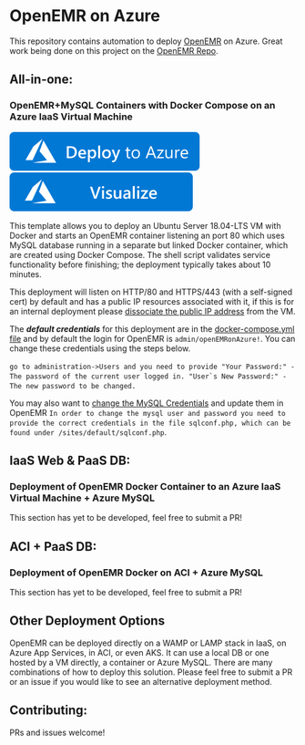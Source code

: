 # OpenEMR on Azure
This repository contains automation to deploy [OpenEMR](https://www.open-emr.org/) on Azure. Great work being done on this project on the [OpenEMR Repo](https://github.com/openemr/openemr).

## All-in-one:
### OpenEMR+MySQL Containers with Docker Compose on an Azure IaaS Virtual Machine

[//]: # (The short URLs below are to show impact of this solution by tracking number of deployments. You can use the direct link if you wish - https://portal.azure.com/#create/Microsoft.Template/uri/https%3A%2F%2Fraw.githubusercontent.com%2Fmatthansen0%2Fazure-openemr%2Fmain%2Fall-in-one%2Fazuredeploy.json)

[![Deploy To Azure](https://raw.githubusercontent.com/Azure/azure-quickstart-templates/master/1-CONTRIBUTION-GUIDE/images/deploytoazure.svg?sanitize=true)](https://urls.hansencloud.com/deploy-oemrallinone)
[![Visualize](https://raw.githubusercontent.com/Azure/azure-quickstart-templates/master/1-CONTRIBUTION-GUIDE/images/visualizebutton.svg?sanitize=true)](http://armviz.io/#/?load=https%3A%2F%2Fraw.githubusercontent.com%2Fmatthansen0%2Fazure-openemr%2Fmain%2Fall-in-one%2Fazuredeploy.json)
	

This template allows you to deploy an Ubuntu Server 18.04-LTS VM with Docker
and starts an OpenEMR container listening an port 80 which uses MySQL database running
in a separate but linked Docker container, which are created using Docker Compose. The shell script validates service functionality before finishing; the deployment typically takes about 10 minutes.

This deployment will listen on HTTP/80 and HTTPS/443 (with a self-signed cert) by default and has a public IP resources associated with it, if this is for an internal deployment please [dissociate the public IP address](https://docs.microsoft.com/en-us/azure/virtual-network/remove-public-ip-address-vm) from the VM.

The ***default credentials*** for this deployment are in the [docker-compose.yml file](all-in-one/docker-compose.yml) and by default the login for OpenEMR is ``admin/openEMRonAzure!``. You can change these credentials using the steps below.


``go to administration->Users and you need to provide "Your Password:" - The password of the current user logged in. "User`s New Password:" - The new password to be changed.`` 

You may also want to [change the MySQL Credentials](https://www.mysqltutorial.org/mysql-changing-password.aspx) and update them in OpenEMR ``In order to change the mysql user and password you need to provide the correct credentials in the file sqlconf.php, which can be found under /sites/default/sqlconf.php``.

## IaaS Web & PaaS DB:
### Deployment of OpenEMR Docker Container to an Azure IaaS Virtual Machine + Azure MySQL

This section has yet to be developed, feel free to submit a PR!


## ACI + PaaS DB:
###  Deployment of OpenEMR Docker on ACI + Azure MySQL

This section has yet to be developed, feel free to submit a PR!

## Other Deployment Options

OpenEMR can be deployed directly on a WAMP or LAMP stack in IaaS, on Azure App Services, in ACI, or even AKS. It can use a local DB or one hosted by a VM directly, a container or Azure MySQL. There are many combinations of how to deploy this solution. Please feel free to submit a PR or an issue if you would like to see an alternative deployment method.

## Contributing: 

PRs and issues welcome! 